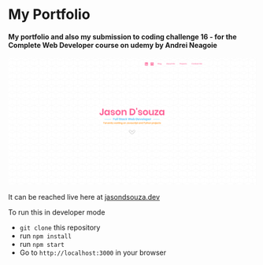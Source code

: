 <h1>My Portfolio</h1>

<h4>My portfolio and also my submission to coding challenge 16 - for the Complete Web Developer course on udemy by Andrei Neagoie</h4>

<a href="jasondsouza.dev"><img src="front-page.png"/></a>

<p>It can be reached live here at <a href="jasondsouza.dev">jasondsouza.dev</a></p>

<p>
<span>To run this in developer mode</span>
<ul>
    <li><code>git clone</code> this repository</li>
    <li>run <code>npm install</code></li>
    <li>run <code>npm start</code></li>
    <li>Go to <code>http://localhost:3000</code> in your browser</li>
</ul>
</p>